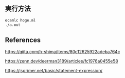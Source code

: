 
## 実行方法

```sh
ocamlc hoge.ml
./a.out
```

## References

https://qiita.com/h-shima/items/80c12625922adeba764c

https://zenn.dev/deerman3189/articles/fc1976a0455e58

https://jsprimer.net/basic/statement-expression/
